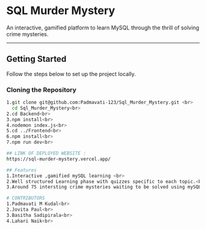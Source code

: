 
# SQL Murder Mystery

An interactive, gamified platform to learn MySQL through the thrill of solving crime mysteries.

---

## Getting Started

Follow the steps below to set up the project locally.

### Cloning the Repository

```bash
1.git clone git@github.com:Padmavati-123/Sql_Murder_Mystery.git <br>
  cd Sql_Murder_Mystery<br>
2.cd Backend<br>
3.npm install<br>
4.nodemon index.js<br>
5.cd ../Frontend<br>
6.npm install<br>
7.npm run dev<br>

## LINK OF DEPLOYED WEBSITE :
https://sql-murder-mystery.vercel.app/

## Features 
1.Interactive ,gamified mySQL learning <br>
2.Well structured Learning phase with quizzes specific to each topic.<br>
3.Around 75 intersting crime mysteries waiting to be solved using mySQL.<br>

# CONTRIBUTORS
1.Padmavati M Kudal<br>
2.Jovita Paul<br>
3.Basitha Sadipirala<br>
4.Lahari Naik<br>
